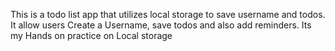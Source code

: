 This is a todo list app that utilizes local storage to save username and todos. It allow users Create a Username, save todos and also add reminders. Its my Hands on practice on Local storage
